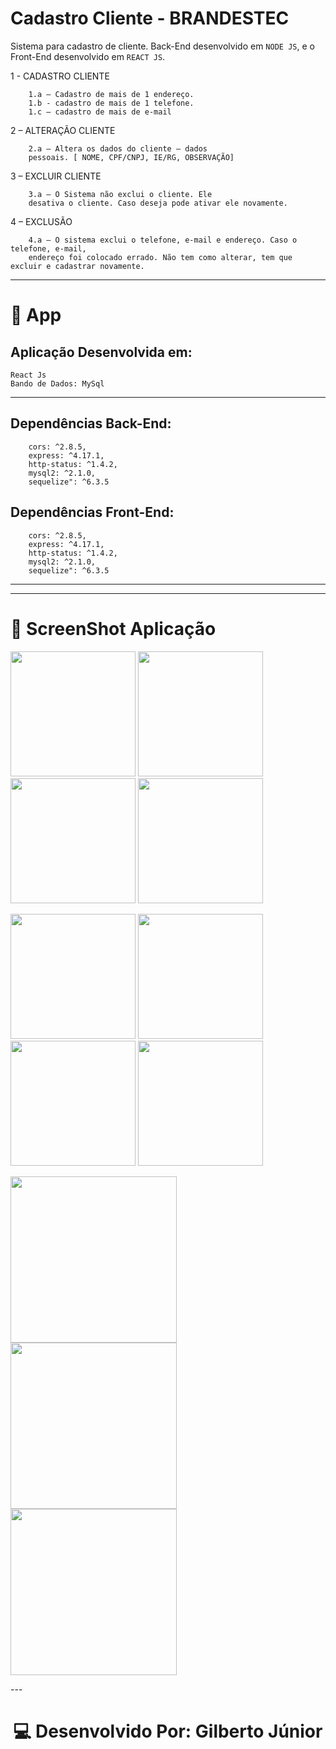 # Cadastro Cliente - BRANDESTEC

Sistema para cadastro de cliente. Back-End desenvolvido em `NODE JS`, e o Front-End desenvolvido em `REACT JS`.

1 - CADASTRO CLIENTE

        1.a – Cadastro de mais de 1 endereço.
        1.b - cadastro de mais de 1 telefone.
        1.c – cadastro de mais de e-mail

2 – ALTERAÇÃO CLIENTE
	
        2.a – Altera os dados do cliente – dados 
        pessoais. [ NOME, CPF/CNPJ, IE/RG, OBSERVAÇÃO]

3 – EXCLUIR CLIENTE
	
        3.a – O Sistema não exclui o cliente. Ele 
        desativa o cliente. Caso deseja pode ativar ele novamente.

4 – EXCLUSÃO
	
        4.a – O sistema exclui o telefone, e-mail e endereço. Caso o telefone, e-mail, 
        endereço foi colocado errado. Não tem como alterar, tem que excluir e cadastrar novamente.

---
# 📱 App
## Aplicação Desenvolvida em:
    React Js
    Bando de Dados: MySql
---
## Dependências Back-End: 

        cors: ^2.8.5,
        express: ^4.17.1,
        http-status: ^1.4.2,
        mysql2: ^2.1.0,
        sequelize": ^6.3.5

## Dependências Front-End: 

        cors: ^2.8.5,
        express: ^4.17.1,
        http-status: ^1.4.2,
        mysql2: ^2.1.0,
        sequelize": ^6.3.5        
---


---

# 📱 ScreenShot Aplicação
<p align="left">
<img src="./front-end/src/assets/1.jpeg" width="200">
<img src="./front-end/src/assets/2.jpeg" width="200">
<img src="./front-end/src/assets/3.jpeg" width="200">
<img src="./front-end/src/assets/4.jpeg" width="200">
</p>
<p align="left">
<img src="./front-end/src/assets/5.jpeg" width="200">
<img src="./front-end/src/assets/6.jpeg" width="200">
<img src="./front-end/src/assets/7.jpeg" width="200">
<img src="./front-end/src/assets/8.jpeg" width="200">
</p>
<p align="left">
<img src="./front-end/src/assets/9.jpeg" width="266">
<img src="./front-end/src/assets/10.jpeg" width="266">
<img src="./front-end/src/assets/11.jpeg" width="266">
</p>
---
<h1 align="center">💻 Desenvolvido Por: Gilberto Júnior</h1>

